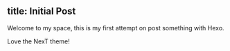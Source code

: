 title: Initial Post
---
Welcome to my space, this is my first attempt on post something with Hexo.

Love the NexT theme!
